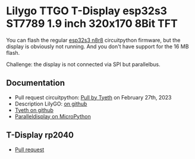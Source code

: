 # Lilygo TTGO T-Display esp32s3 ST7789 1.9 inch 320x170 8Bit TFT

You can flash the regular [esp32s3 n8r8](https://circuitpython.org/board/espressif_esp32s3_devkitc_1_n8r8/) circuitpython firmware, but the display is obviously not running. And you don't have support for the 16 MB flash. 

Challenge: the display is not connected via SPI but parallelbus.

## Documentation

- Pull request circuitpython: [Pull by Tyeth](https://github.com/adafruit/circuitpython/tree/9db79efac734a5e5003144f36389e2e33edf8b30/ports/espressif/boards/lilygo_ttgo_t-display-s3) on February 27th, 2023
- Description LilyGO: [on github](https://github.com/Xinyuan-LilyGO/T-Display-S3)
- [Tyeth on github](https://github.com/tyeth)
- [Paralleldisplay on MicroPython](https://docs.circuitpython.org/en/latest/shared-bindings/paralleldisplay/index.html)


## T-Display rp2040

- [Pull request](https://github.com/adafruit/circuitpython/pull/6037)
